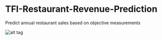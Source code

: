 # TFI-Restaurant-Revenue-Prediction

Predict annual restaurant sales based on objective measurements

![alt tag](https://kaggle2.blob.core.windows.net/competitions/kaggle/4272/media/TAB_banner2.png)
